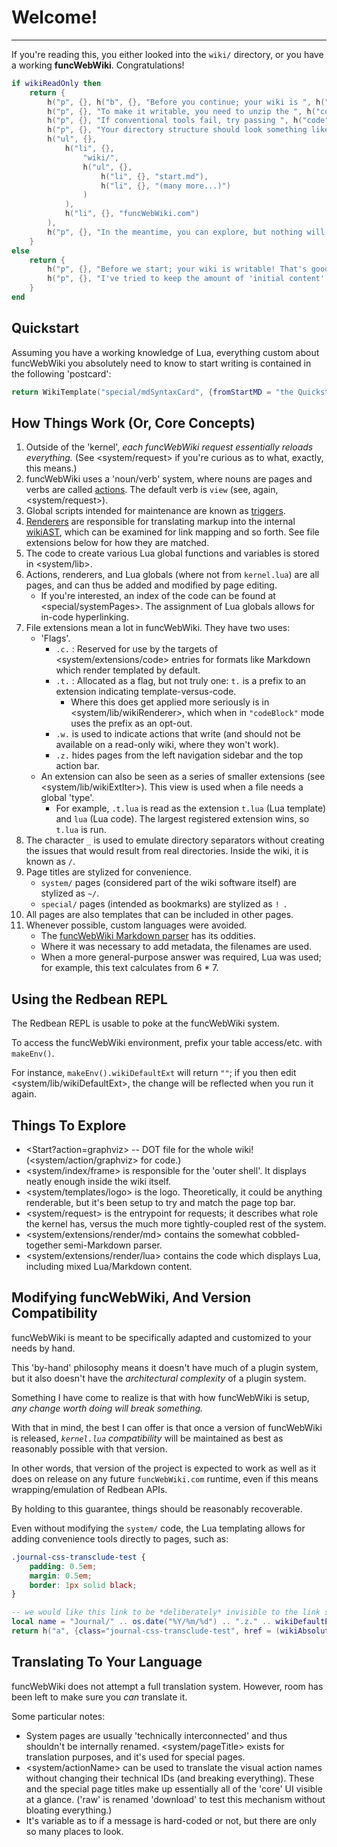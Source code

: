 # Welcome!

***

If you're reading this, you either looked into the `wiki/` directory, or you have a working **funcWebWiki**. Congratulations!

```t.lua
if wikiReadOnly then
	return {
		h("p", {}, h("b", {}, "Before you continue; your wiki is ", h("i", {}, "read-only!"))),
		h("p", {}, "To make it writable, you need to unzip the ", h("code", {}, "wiki"), " directory from the ", h("code", {}, "funcWebWiki.com"), " file."),
		h("p", {}, "If conventional tools fail, try passing ", h("code", {}, "-- --unpack"), " when launching."),
		h("p", {}, "Your directory structure should look something like this once you're done:"),
		h("ul", {},
			h("li", {},
				"wiki/",
				h("ul", {},
					h("li", {}, "start.md"),
					h("li", {}, "(many more...)")
				)
			),
			h("li", {}, "funcWebWiki.com")
		),
		h("p", {}, "In the meantime, you can explore, but nothing will be editable.")
	}
else
	return {
		h("p", {}, "Before we start; your wiki is writable! That's good. (This message would have changed if it wasn't.)"),
		h("p", {}, "I've tried to keep the amount of 'initial content' pages relatively lean in order to avoid complicating things; you should be able to start writing right away.")
	}
end
```

## Quickstart

Assuming you have a working knowledge of Lua, everything custom about funcWebWiki you absolutely need to know to start writing is contained in the following 'postcard':

```t.lua
return WikiTemplate("special/mdSyntaxCard", {fromStartMD = "the Quickstart"}, false)
```

## How Things Work (Or, Core Concepts)

1. Outside of the 'kernel', _each funcWebWiki request essentially reloads everything._ (See <system/request> if you're curious as to what, exactly, this means.)
2. funcWebWiki uses a 'noun/verb' system, where nouns are pages and verbs are called [actions](system/action). The default verb is `view` (see, again, <system/request>).
3. Global scripts intended for maintenance are known as [triggers](system/trigger).
4. [Renderers](system/extensions/render) are responsible for translating markup into the internal [wikiAST](system/lib/wikiAST), which can be examined for link mapping and so forth.
	See file extensions below for how they are matched.
5. The code to create various Lua global functions and variables is stored in <system/lib>.
6. Actions, renderers, and Lua globals (where not from `kernel.lua`) are all pages, and can thus be added and modified by page editing.
	* If you're interested, an index of the code can be found at <special/systemPages>. The assignment of Lua globals allows for in-code hyperlinking.
7. File extensions mean a lot in funcWebWiki. They have two uses:
	* 'Flags'.
		* `.c.` : Reserved for use by the targets of <system/extensions/code> entries for formats like Markdown which render templated by default.
		* `.t.` : Allocated as a flag, but not truly one: `t.` is a prefix to an extension indicating template-versus-code.
			* Where this does get applied more seriously is in <system/lib/wikiRenderer>, which when in `"codeBlock"` mode uses the prefix as an opt-out.
		* `.w.` is used to indicate actions that write (and should not be available on a read-only wiki, where they won't work).
		* `.z.` hides pages from the left navigation sidebar and the top action bar.
	* An extension can also be seen as a series of smaller extensions (see <system/lib/wikiExtIter>). This view is used when a file needs a global 'type'.
		* For example, `.t.lua` is read as the extension `t.lua` (Lua template) and `lua` (Lua code). The largest registered extension wins, so `t.lua` is run.
8. The character `_` is used to emulate directory separators without creating the issues that would result from real directories. Inside the wiki, it is known as `/`.
9. Page titles are stylized for convenience.
	* `system/` pages (considered part of the wiki software itself) are stylized as `~/`.
	* `special/` pages (intended as bookmarks) are stylized as `! `.
10. All pages are also templates that can be included in other pages.
11. Whenever possible, custom languages were avoided.
	* The [funcWebWiki Markdown parser](system/extensions/render/md) has its oddities.
	* Where it was necessary to add metadata, the filenames are used.
	* When a more general-purpose answer was required, Lua was used; for example, this text calculates <?lua 6 * 7?> from 6 * 7.

## Using the Redbean REPL

The Redbean REPL is usable to poke at the funcWebWiki system.

To access the funcWebWiki environment, prefix your table access/etc. with `makeEnv()`.

For instance, `makeEnv().wikiDefaultExt` will return <code >"<?lua tostring(wikiDefaultExt)?>"</code >; if you then edit <system/lib/wikiDefaultExt>, the change will be reflected when you run it again.

## Things To Explore

* <Start?action=graphviz> -- DOT file for the whole wiki! (<system/action/graphviz> for code.)
* <system/index/frame> is responsible for the 'outer shell'. It displays neatly enough inside the wiki itself.
* <system/templates/logo> is the logo.
	Theoretically, it could be anything renderable, but it's been setup to try and match the page top bar.
* <system/request> is the entrypoint for requests; it describes what role the kernel has, versus the much more tightly-coupled rest of the system.
* <system/extensions/render/md> contains the somewhat cobbled-together semi-Markdown parser.
* <system/extensions/render/lua> contains the code which displays Lua, including mixed Lua/Markdown content.

## Modifying funcWebWiki, And Version Compatibility

funcWebWiki is meant to be specifically adapted and customized to your needs by hand.

This 'by-hand' philosophy means it doesn't have much of a plugin system, but it also doesn't have the _architectural complexity_ of a plugin system.

Something I have come to realize is that with how funcWebWiki is setup, _any change worth doing will break something._

With that in mind, the best I can offer is that once a version of funcWebWiki is released, _`kernel.lua` compatibility_ will be maintained as best as reasonably possible with that version.

In other words, that version of the project is expected to work as well as it does on release on any future `funcWebWiki.com` runtime, even if this means wrapping/emulation of Redbean APIs.

By holding to this guarantee, things should be reasonably recoverable.

Even without modifying the `system/` code, the Lua templating allows for adding convenience tools directly to pages, such as:

```t.css
.journal-css-transclude-test {
	padding: 0.5em;
	margin: 0.5em;
	border: 1px solid black;
}
```

```t.lua
-- we would like this link to be *deliberately* invisible to the link scanner
local name = "Journal/" .. os.date("%Y/%m/%d") .. ".z." .. wikiDefaultExt
return h("a", {class="journal-css-transclude-test", href = (wikiAbsoluteBase .. name .. "?action=edit")}, name)
```

## Translating To Your Language

funcWebWiki does not attempt a full translation system. However, room has been left to make sure you _can_ translate it.

Some particular notes:

* System pages are usually 'technically interconnected' and thus shouldn't be internally renamed.
	<system/pageTitle> exists for translation purposes, and it's used for special pages.
* <system/actionName> can be used to translate the visual action names without changing their technical IDs (and breaking everything).
	These and the special page titles make up essentially all of the 'core' UI visible at a glance.
	('raw' is renamed 'download' to test this mechanism without bloating everything.)
* It's variable as to if a message is hard-coded or not, but there are only so many places to look.
